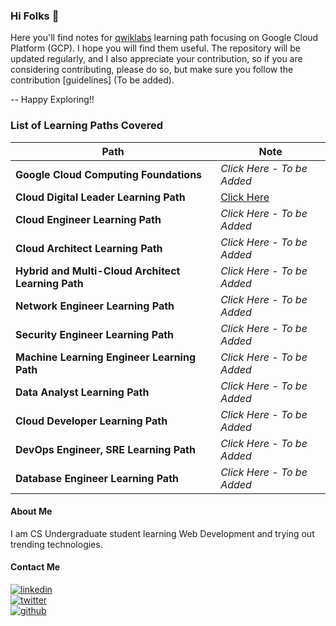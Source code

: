 ### Hi Folks 👋

Here you'll find notes for [qwiklabs](https://www.cloudskillsboost.google/) learning path focusing on Google Cloud Platform (GCP). I hope you will find them useful. The repository will be updated regularly, and I also appreciate your contribution, so if you are considering contributing, please do so, but make sure you follow the contribution [guidelines] (To be added).

-- Happy Exploring!!

### List of Learning Paths Covered

| Path  | Note |
| ----- | ----- |
| **Google Cloud Computing Foundations** | *Click Here - To be Added* |
| **Cloud Digital Leader Learning Path** | [Click Here]() |
| **Cloud Engineer Learning Path** | *Click Here - To be Added* |
| **Cloud Architect Learning Path** | *Click Here - To be Added* |
| **Hybrid and Multi-Cloud Architect Learning Path** | *Click Here - To be Added* |
| **Network Engineer Learning Path** | *Click Here - To be Added* |
| **Security Engineer Learning Path** | *Click Here - To be Added* |
| **Machine Learning Engineer Learning Path** | *Click Here - To be Added* |
| **Data Analyst Learning Path** | *Click Here - To be Added* |
| **Cloud Developer Learning Path** | *Click Here - To be Added* |
| **DevOps Engineer, SRE Learning Path** | *Click Here - To be Added* |
| **Database Engineer Learning Path** | *Click Here - To be Added* |

#### About Me

I am CS Undergraduate student learning Web Development and trying out trending technologies.      

#### Contact Me

[![linkedin](https://img.shields.io/badge/linkedin-0A66C2?style=for-the-badge&logo=linkedin&logoColor=white)](https://www.linkedin.com/in/thisiskushalgupta/)      
[![twitter](https://img.shields.io/badge/twitter-1DA1F2?style=for-the-badge&logo=twitter&logoColor=white)](https://twitter.com/thisis_kushal)      
[![github](https://img.shields.io/badge/github-0d1117?style=for-the-badge&logo=github&logoColor=white)](https://github.com/thisiskushal31/)   